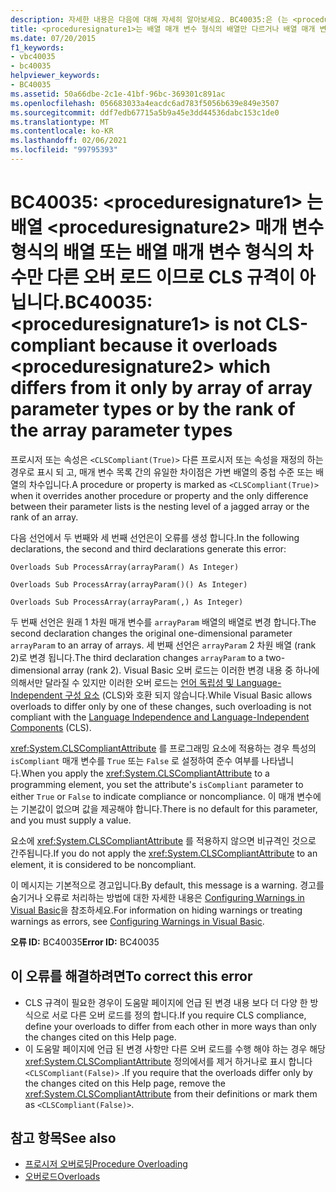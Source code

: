```yaml
---
description: 자세한 내용은 다음에 대해 자세히 알아보세요. BC40035:은 (는 <proceduresignature1> ) 배열 <proceduresignature2> 매개 변수 형식의 배열 또는 배열 매개 변수 형식의 차수만 다른 오버 로드로 인해 CLS 규격이 아닙니다.
title: <proceduresignature1>는 배열 매개 변수 형식의 배열만 다르거나 배열 매개 변수 형식의 차수만 다른 <proceduresignature2>를 오버로드하므로 CLS 규격이 아닙니다.
ms.date: 07/20/2015
f1_keywords:
- vbc40035
- bc40035
helpviewer_keywords:
- BC40035
ms.assetid: 50a66dbe-2c1e-41bf-96bc-369301c891ac
ms.openlocfilehash: 056683033a4eacdc6ad783f5056b639e849e3507
ms.sourcegitcommit: ddf7edb67715a5b9a45e3dd44536dabc153c1de0
ms.translationtype: MT
ms.contentlocale: ko-KR
ms.lasthandoff: 02/06/2021
ms.locfileid: "99795393"
---
```

# <a name="bc40035-proceduresignature1-is-not-cls-compliant-because-it-overloads-proceduresignature2-which-differs-from-it-only-by-array-of-array-parameter-types-or-by-the-rank-of-the-array-parameter-types"></a><span data-ttu-id="0be79-103">BC40035: \<proceduresignature1> 는 배열 \<proceduresignature2> 매개 변수 형식의 배열 또는 배열 매개 변수 형식의 차수만 다른 오버 로드 이므로 CLS 규격이 아닙니다.</span><span class="sxs-lookup"><span data-stu-id="0be79-103">BC40035: \<proceduresignature1> is not CLS-compliant because it overloads \<proceduresignature2> which differs from it only by array of array parameter types or by the rank of the array parameter types</span></span>

<span data-ttu-id="0be79-104">프로시저 또는 속성은 `<CLSCompliant(True)>` 다른 프로시저 또는 속성을 재정의 하는 경우로 표시 되 고, 매개 변수 목록 간의 유일한 차이점은 가변 배열의 중첩 수준 또는 배열의 차수입니다.</span><span class="sxs-lookup"><span data-stu-id="0be79-104">A procedure or property is marked as `<CLSCompliant(True)>` when it overrides another procedure or property and the only difference between their parameter lists is the nesting level of a jagged array or the rank of an array.</span></span>

 <span data-ttu-id="0be79-105">다음 선언에서 두 번째와 세 번째 선언은이 오류를 생성 합니다.</span><span class="sxs-lookup"><span data-stu-id="0be79-105">In the following declarations, the second and third declarations generate this error:</span></span>

 `Overloads Sub ProcessArray(arrayParam() As Integer)`

 `Overloads Sub ProcessArray(arrayParam()() As Integer)`

 `Overloads Sub ProcessArray(arrayParam(,) As Integer)`

 <span data-ttu-id="0be79-106">두 번째 선언은 원래 1 차원 매개 변수를 `arrayParam` 배열의 배열로 변경 합니다.</span><span class="sxs-lookup"><span data-stu-id="0be79-106">The second declaration changes the original one-dimensional parameter `arrayParam` to an array of arrays.</span></span> <span data-ttu-id="0be79-107">세 번째 선언은 `arrayParam` 2 차원 배열 (rank 2)로 변경 됩니다.</span><span class="sxs-lookup"><span data-stu-id="0be79-107">The third declaration changes `arrayParam` to a two-dimensional array (rank 2).</span></span> <span data-ttu-id="0be79-108">Visual Basic 오버 로드는 이러한 변경 내용 중 하나에 의해서만 달라질 수 있지만 이러한 오버 로드는 [언어 독립성 및 Language-Independent 구성 요소](../../../standard/language-independence-and-language-independent-components.md) (CLS)와 호환 되지 않습니다.</span><span class="sxs-lookup"><span data-stu-id="0be79-108">While Visual Basic allows overloads to differ only by one of these changes, such overloading is not compliant with the [Language Independence and Language-Independent Components](../../../standard/language-independence-and-language-independent-components.md) (CLS).</span></span>

 <span data-ttu-id="0be79-109"><xref:System.CLSCompliantAttribute> 를 프로그래밍 요소에 적용하는 경우 특성의 `isCompliant` 매개 변수를 `True` 또는 `False` 로 설정하여 준수 여부를 나타냅니다.</span><span class="sxs-lookup"><span data-stu-id="0be79-109">When you apply the <xref:System.CLSCompliantAttribute> to a programming element, you set the attribute's `isCompliant` parameter to either `True` or `False` to indicate compliance or noncompliance.</span></span> <span data-ttu-id="0be79-110">이 매개 변수에는 기본값이 없으며 값을 제공해야 합니다.</span><span class="sxs-lookup"><span data-stu-id="0be79-110">There is no default for this parameter, and you must supply a value.</span></span>

 <span data-ttu-id="0be79-111">요소에 <xref:System.CLSCompliantAttribute> 를 적용하지 않으면 비규격인 것으로 간주됩니다.</span><span class="sxs-lookup"><span data-stu-id="0be79-111">If you do not apply the <xref:System.CLSCompliantAttribute> to an element, it is considered to be noncompliant.</span></span>

 <span data-ttu-id="0be79-112">이 메시지는 기본적으로 경고입니다.</span><span class="sxs-lookup"><span data-stu-id="0be79-112">By default, this message is a warning.</span></span> <span data-ttu-id="0be79-113">경고를 숨기거나 오류로 처리하는 방법에 대한 자세한 내용은 [Configuring Warnings in Visual Basic](/visualstudio/ide/configuring-warnings-in-visual-basic)을 참조하세요.</span><span class="sxs-lookup"><span data-stu-id="0be79-113">For information on hiding warnings or treating warnings as errors, see [Configuring Warnings in Visual Basic](/visualstudio/ide/configuring-warnings-in-visual-basic).</span></span>

 <span data-ttu-id="0be79-114">**오류 ID:** BC40035</span><span class="sxs-lookup"><span data-stu-id="0be79-114">**Error ID:** BC40035</span></span>

## <a name="to-correct-this-error"></a><span data-ttu-id="0be79-115">이 오류를 해결하려면</span><span class="sxs-lookup"><span data-stu-id="0be79-115">To correct this error</span></span>

- <span data-ttu-id="0be79-116">CLS 규격이 필요한 경우이 도움말 페이지에 언급 된 변경 내용 보다 더 다양 한 방식으로 서로 다른 오버 로드를 정의 합니다.</span><span class="sxs-lookup"><span data-stu-id="0be79-116">If you require CLS compliance, define your overloads to differ from each other in more ways than only the changes cited on this Help page.</span></span>
- <span data-ttu-id="0be79-117">이 도움말 페이지에 언급 된 변경 사항만 다른 오버 로드를 수행 해야 하는 경우 해당 <xref:System.CLSCompliantAttribute> 정의에서를 제거 하거나로 표시 합니다 `<CLSCompliant(False)>` .</span><span class="sxs-lookup"><span data-stu-id="0be79-117">If you require that the overloads differ only by the changes cited on this Help page, remove the <xref:System.CLSCompliantAttribute> from their definitions or mark them as `<CLSCompliant(False)>`.</span></span>

## <a name="see-also"></a><span data-ttu-id="0be79-118">참고 항목</span><span class="sxs-lookup"><span data-stu-id="0be79-118">See also</span></span>

- [<span data-ttu-id="0be79-119">프로시저 오버로딩</span><span class="sxs-lookup"><span data-stu-id="0be79-119">Procedure Overloading</span></span>](../../programming-guide/language-features/procedures/procedure-overloading.md)
- [<span data-ttu-id="0be79-120">오버로드</span><span class="sxs-lookup"><span data-stu-id="0be79-120">Overloads</span></span>](../modifiers/overloads.md)
